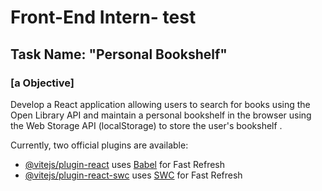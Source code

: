 # Front-End Intern- test
## Task Name: "Personal Bookshelf"
### [a Objective]
Develop a React application allowing users to search for books using the Open Library API and maintain a personal bookshelf in the browser using the Web Storage API (localStorage) to store the user's bookshelf .

Currently, two official plugins are available:

- [@vitejs/plugin-react](https://github.com/vitejs/vite-plugin-react/blob/main/packages/plugin-react/README.md) uses [Babel](https://babeljs.io/) for Fast Refresh
- [@vitejs/plugin-react-swc](https://github.com/vitejs/vite-plugin-react-swc) uses [SWC](https://swc.rs/) for Fast Refresh
